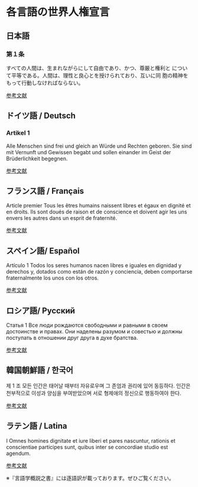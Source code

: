 # 各言語の世界人権宣言

## 日本語

### 第１条

すべての人間は、生まれながらにして自由であり、かつ、尊厳と権利と について平等である。人間は、理性と良心とを授けられており、互いに同 胞の精神をもって行動しなければならない。

[参考文献](https://www.ohchr.org/en/human-rights/universal-declaration/translations/japanese-nihongo)

## ドイツ語 / Deutsch

### Artikel 1

Alle Menschen sind frei und gleich an Würde und Rechten geboren.
Sie sind mit Vernunft und Gewissen begabt und sollen einander
im Geist der Brüderlichkeit begegnen.

[参考文献](https://www.ohchr.org/en/human-rights/universal-declaration/translations/german-deutsch)

## フランス語 / Français

Article premier
Tous les êtres humains naissent libres et égaux en dignité et en droits.
Ils sont doués de raison et de conscience et doivent agir les uns envers
les autres dans un esprit de fraternité.

[参考文献](https://www.ohchr.org/en/human-rights/universal-declaration/translations/french)

## スペイン語/ Español

Artículo 1
Todos los seres humanos nacen libres e iguales en dignidad y derechos y,
dotados como están de razón y conciencia,
deben comportarse fraternalmente los unos con los otros.

[参考文献](https://www.ohchr.org/en/human-rights/universal-declaration/translations/spanish)

## ロシア語/ Русский

Статья 1
Все люди рождаются свободными и равными в своем достоинстве и правах.
Они наделены разумом и совестью и должны поступать
в отношении друг друга в духе братства.

[参考文献](https://www.ohchr.org/en/human-rights/universal-declaration/translations/russian)

## 韓国朝鮮語 / 한국어

제 1 조
모든 인간은 태어날 때부터 자유로우며 그 존엄과 권리에 있어 동등하다.
인간은 천부적으로 이성과 양심을 부여받았으며 서로 형제애의 정신으로 행동하여야 한다.

[参考文献](https://www.ohchr.org/en/human-rights/universal-declaration/translations/korean-hankuko)

## ラテン語 / Latina

I
Omnes homines dignitate et iure liberi et pares nascuntur,
rationis et conscientiae participes sunt, quibus inter se
concordiae studio est agendum.

[参考文献](https://www.ohchr.org/en/human-rights/universal-declaration/translations/latin-latina)

※『言語学概説之書』には逐語訳が載っております。ぜひご覧ください。
